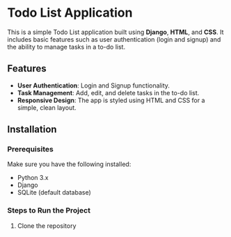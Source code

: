 # Todo List Application

This is a simple Todo List application built using **Django**, **HTML**, and **CSS**. It includes basic features such as user authentication (login and signup) and the ability to manage tasks in a to-do list.

## Features
- **User Authentication**: Login and Signup functionality.
- **Task Management**: Add, edit, and delete tasks in the to-do list.
- **Responsive Design**: The app is styled using HTML and CSS for a simple, clean layout.

## Installation

### Prerequisites
Make sure you have the following installed:
- Python 3.x
- Django
- SQLite (default database)

### Steps to Run the Project
1. Clone the repository
   
